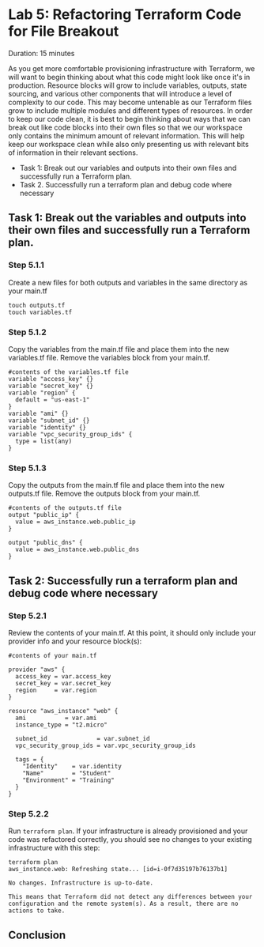 # Lab 5: Refactoring Terraform Code for File Breakout

Duration: 15 minutes

As you get more comfortable provisioning infrastructure with Terraform, we will want to begin thinking about what this code might look like once it's in production.  Resource blocks will grow to include variables, outputs, state sourcing, and various other components that will introduce a level of complexity to our code.  This may become untenable as our Terraform files grow to include multiple modules and different types of resources.  In order to keep our code clean, it is best to begin thinking about ways that we can break out like code blocks into their own files so that we our workspace only contains the minimum amount of relevant information.  This will help keep our workspace clean while also only presenting us with relevant bits of information in their relevant sections.


- Task 1: Break out our variables and outputs into their own files and successfully run a Terraform plan.
- Task 2. Successfully run a terraform plan and debug code where necessary

## Task 1: Break out the variables and outputs into their own files and successfully run a Terraform plan.

### Step 5.1.1

Create a new files for both outputs and variables in the same directory as your main.tf

```shell
touch outputs.tf
touch variables.tf
```

### Step 5.1.2

Copy the variables from the main.tf file and place them into the new variables.tf file.  Remove the variables block from your main.tf.
```hcl
#contents of the variables.tf file
variable "access_key" {}
variable "secret_key" {}
variable "region" {
  default = "us-east-1"
}
variable "ami" {}
variable "subnet_id" {}
variable "identity" {}
variable "vpc_security_group_ids" {
  type = list(any)
}
```

### Step 5.1.3

Copy the outputs from the main.tf file and place them into the new outputs.tf file.  Remove the outputs block from your main.tf.

```hcl
#contents of the outputs.tf file
output "public_ip" {
  value = aws_instance.web.public_ip
}

output "public_dns" {
  value = aws_instance.web.public_dns
}
```

## Task 2: Successfully run a terraform plan and debug code where necessary

### Step 5.2.1
Review the contents of your main.tf.  At this point, it should only include your provider info and your resource block(s):

```hcl
#contents of your main.tf

provider "aws" {
  access_key = var.access_key
  secret_key = var.secret_key
  region     = var.region
}

resource "aws_instance" "web" {
  ami           = var.ami
  instance_type = "t2.micro"

  subnet_id              = var.subnet_id
  vpc_security_group_ids = var.vpc_security_group_ids

  tags = {
    "Identity"    = var.identity
    "Name"        = "Student"
    "Environment" = "Training"
  }
}
```


### Step 5.2.2

Run `terraform plan`.  If your infrastructure is already provisioned and your code was refactored correctly, you should see no changes to your existing infrastructure with this step:

```shell
terraform plan
aws_instance.web: Refreshing state... [id=i-0f7d35197b76137b1]

No changes. Infrastructure is up-to-date.

This means that Terraform did not detect any differences between your configuration and the remote system(s). As a result, there are no actions to take.
```

## Conclusion
